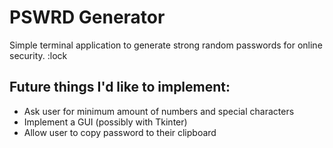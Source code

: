# PSWRD Generator

Simple terminal application to generate strong random passwords for online security. :lock

## Future things I'd like to implement:

- Ask user for minimum amount of numbers and special characters
- Implement a GUI (possibly with Tkinter)
- Allow user to copy password to their clipboard
